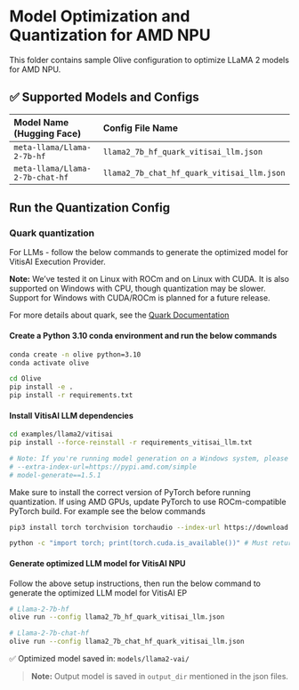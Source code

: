 # Model Optimization and Quantization for AMD NPU
This folder contains sample Olive configuration to optimize LLaMA 2 models for AMD NPU.

## ✅ Supported Models and Configs

| Model Name (Hugging Face)                             | Config File Name                  |
|:----------------------------------------|:----------------------------------|
| `meta-llama/Llama-2-7b-hf`              | `llama2_7b_hf_quark_vitisai_llm.json`  |
| `meta-llama/Llama-2-7b-chat-hf`         | `llama2_7b_chat_hf_quark_vitisai_llm.json`  |

## **Run the Quantization Config**

### **Quark quantization**

For LLMs - follow the below commands to generate the optimized model for VitisAI Execution Provider.

**Note:** We’ve tested it on Linux with ROCm and on Linux with CUDA. It is also supported on Windows with CPU, though quantization may be slower. Support for Windows with CUDA/ROCm is planned for a future release.

For more details about quark, see the [Quark Documentation](https://quark.docs.amd.com/latest/)

#### Create a Python 3.10 conda environment and run the below commands
```bash
conda create -n olive python=3.10
conda activate olive
```

```bash
cd Olive
pip install -e .
pip install -r requirements.txt
```

#### Install VitisAI LLM dependencies

```bash
cd examples/llama2/vitisai
pip install --force-reinstall -r requirements_vitisai_llm.txt

# Note: If you're running model generation on a Windows system, please uncomment the following line in requirements_vitisai_llm.txt:
# --extra-index-url=https://pypi.amd.com/simple
# model-generate==1.5.1
```
Make sure to install the correct version of PyTorch before running quantization. If using AMD GPUs, update PyTorch to use ROCm-compatible PyTorch build. For example see the below commands

```bash
pip3 install torch torchvision torchaudio --index-url https://download.pytorch.org/whl/rocm6.1

python -c "import torch; print(torch.cuda.is_available())" # Must return `True`
```
#### Generate optimized LLM model for VitisAI NPU
Follow the above setup instructions, then run the below command to generate the optimized LLM model for VitisAI EP

```bash
# Llama-2-7b-hf
olive run --config llama2_7b_hf_quark_vitisai_llm.json

# Llama-2-7b-chat-hf
olive run --config llama2_7b_chat_hf_quark_vitisai_llm.json
```

✅ Optimized model saved in: `models/llama2-vai/`
> **Note:** Output model is saved in `output_dir` mentioned in the json files.
